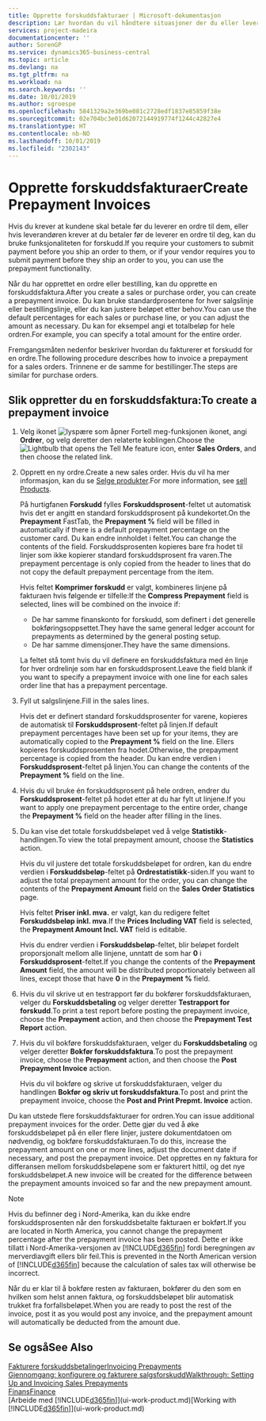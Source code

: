 ```yaml
---
title: Opprette forskuddsfakturaer | Microsoft-dokumentasjon
description: Lær hvordan du vil håndtere situasjoner der du eller leverandøren krever forskuddsbetaling.
services: project-madeira
documentationcenter: ''
author: SorenGP
ms.service: dynamics365-business-central
ms.topic: article
ms.devlang: na
ms.tgt_pltfrm: na
ms.workload: na
ms.search.keywords: ''
ms.date: 10/01/2019
ms.author: sgroespe
ms.openlocfilehash: 5841329a2e369be081c2728edf1837e85859f38e
ms.sourcegitcommit: 02e704bc3e01d62072144919774f1244c42827e4
ms.translationtype: HT
ms.contentlocale: nb-NO
ms.lasthandoff: 10/01/2019
ms.locfileid: "2302143"
---
```

# <a name="create-prepayment-invoices"></a><span data-ttu-id="6b40c-103">Opprette forskuddsfakturaer</span><span class="sxs-lookup"><span data-stu-id="6b40c-103">Create Prepayment Invoices</span></span>
<span data-ttu-id="6b40c-104">Hvis du krever at kundene skal betale før du leverer en ordre til dem, eller hvis leverandøren krever at du betaler før de leverer en ordre til deg, kan du bruke funksjonaliteten for forskudd.</span><span class="sxs-lookup"><span data-stu-id="6b40c-104">If you require your customers to submit payment before you ship an order to them, or if your vendor requires you to submit payment before they ship an order to you, you can use the prepayment functionality.</span></span>  

<span data-ttu-id="6b40c-105">Når du har opprettet en ordre eller bestilling, kan du opprette en forskuddsfaktura.</span><span class="sxs-lookup"><span data-stu-id="6b40c-105">After you create a sales or purchase order, you can create a prepayment invoice.</span></span> <span data-ttu-id="6b40c-106">Du kan bruke standardprosentene for hver salgslinje eller bestillingslinje, eller du kan justere beløpet etter behov.</span><span class="sxs-lookup"><span data-stu-id="6b40c-106">You can use the default percentages for each sales or purchase line, or you can adjust the amount as necessary.</span></span> <span data-ttu-id="6b40c-107">Du kan for eksempel angi et totalbeløp for hele ordren.</span><span class="sxs-lookup"><span data-stu-id="6b40c-107">For example, you can specify a total amount for the entire order.</span></span>  

<span data-ttu-id="6b40c-108">Fremgangsmåten nedenfor beskriver hvordan du fakturerer et forskudd for en ordre.</span><span class="sxs-lookup"><span data-stu-id="6b40c-108">The following procedure describes how to invoice a prepayment for a sales orders.</span></span> <span data-ttu-id="6b40c-109">Trinnene er de samme for bestillinger.</span><span class="sxs-lookup"><span data-stu-id="6b40c-109">The steps are similar for purchase orders.</span></span>  

## <a name="to-create-a-prepayment-invoice"></a><span data-ttu-id="6b40c-110">Slik oppretter du en forskuddsfaktura:</span><span class="sxs-lookup"><span data-stu-id="6b40c-110">To create a prepayment invoice</span></span>  
1. <span data-ttu-id="6b40c-111">Velg ikonet ![lyspære som åpner Fortell meg-funksjonen](media/ui-search/search_small.png "Fortell hva du vil gjøre") ikonet, angi **Ordrer**, og velg deretter den relaterte koblingen.</span><span class="sxs-lookup"><span data-stu-id="6b40c-111">Choose the ![Lightbulb that opens the Tell Me feature](media/ui-search/search_small.png "Tell me what you want to do") icon, enter **Sales Orders**, and then choose the related link.</span></span>  
2. <span data-ttu-id="6b40c-112">Opprett en ny ordre.</span><span class="sxs-lookup"><span data-stu-id="6b40c-112">Create a new sales order.</span></span> <span data-ttu-id="6b40c-113">Hvis du vil ha mer informasjon, kan du se [Selge produkter](sales-how-sell-products.md).</span><span class="sxs-lookup"><span data-stu-id="6b40c-113">For more information, see [sell Products](sales-how-sell-products.md).</span></span>  

    <span data-ttu-id="6b40c-114">På hurtigfanen **Forskudd** fylles **Forskuddsprosent**-feltet ut automatisk hvis det er angitt en standard forskuddsprosent på kundekortet.</span><span class="sxs-lookup"><span data-stu-id="6b40c-114">On the **Prepayment** FastTab, the **Prepayment %** field will be filled in automatically if there is a default prepayment percentage on the customer card.</span></span> <span data-ttu-id="6b40c-115">Du kan endre innholdet i feltet.</span><span class="sxs-lookup"><span data-stu-id="6b40c-115">You can change the contents of the field.</span></span> <span data-ttu-id="6b40c-116">Forskuddsprosenten kopieres bare fra hodet til linjer som ikke kopierer standard forskuddsprosent fra varen.</span><span class="sxs-lookup"><span data-stu-id="6b40c-116">The prepayment percentage is only copied from the header to lines that do not copy the default prepayment percentage from the item.</span></span>  

    <span data-ttu-id="6b40c-117">Hvis feltet **Komprimer forskudd** er valgt, kombineres linjene på fakturaen hvis følgende er tilfelle:</span><span class="sxs-lookup"><span data-stu-id="6b40c-117">If the **Compress Prepayment** field is selected, lines will be combined on the invoice if:</span></span>  
    - <span data-ttu-id="6b40c-118">De har samme finanskonto for forskudd, som definert i det generelle bokføringsoppsettet.</span><span class="sxs-lookup"><span data-stu-id="6b40c-118">They have the same general ledger account for prepayments as determined by the general posting setup.</span></span>  
    - <span data-ttu-id="6b40c-119">De har samme dimensjoner.</span><span class="sxs-lookup"><span data-stu-id="6b40c-119">They have the same dimensions.</span></span>  

    <span data-ttu-id="6b40c-120">La feltet stå tomt hvis du vil definere en forskuddsfaktura med én linje for hver ordrelinje som har en forskuddsprosent.</span><span class="sxs-lookup"><span data-stu-id="6b40c-120">Leave the field blank if you want to specify a prepayment invoice with one line for each sales order line that has a prepayment percentage.</span></span>  

3. <span data-ttu-id="6b40c-121">Fyll ut salgslinjene.</span><span class="sxs-lookup"><span data-stu-id="6b40c-121">Fill in the sales lines.</span></span>  

    <span data-ttu-id="6b40c-122">Hvis det er definert standard forskuddsprosenter for varene, kopieres de automatisk til **Forskuddsprosent**-feltet på linjen.</span><span class="sxs-lookup"><span data-stu-id="6b40c-122">If default prepayment percentages have been set up for your items, they are automatically copied to the **Prepayment %** field on the line.</span></span> <span data-ttu-id="6b40c-123">Ellers kopieres forskuddsprosenten fra hodet.</span><span class="sxs-lookup"><span data-stu-id="6b40c-123">Otherwise, the prepayment percentage is copied from the header.</span></span> <span data-ttu-id="6b40c-124">Du kan endre verdien i **Forskuddsprosent**-feltet på linjen.</span><span class="sxs-lookup"><span data-stu-id="6b40c-124">You can change the contents of the **Prepayment %** field on the line.</span></span>  
4. <span data-ttu-id="6b40c-125">Hvis du vil bruke én forskuddsprosent på hele ordren, endrer du **Forskuddsprosent**-feltet på hodet etter at du har fylt ut linjene.</span><span class="sxs-lookup"><span data-stu-id="6b40c-125">If you want to apply one prepayment percentage to the entire order, change the **Prepayment %** field on the header after filling in the lines.</span></span>  
5. <span data-ttu-id="6b40c-126">Du kan vise det totale forskuddsbeløpet ved å velge **Statistikk**-handlingen.</span><span class="sxs-lookup"><span data-stu-id="6b40c-126">To view the total prepayment amount, choose the **Statistics** action.</span></span>

    <span data-ttu-id="6b40c-127">Hvis du vil justere det totale forskuddsbeløpet for ordren, kan du endre verdien i **Forskuddsbeløp**-feltet på **Ordrestatistikk**-siden.</span><span class="sxs-lookup"><span data-stu-id="6b40c-127">If you want to adjust the total prepayment amount for the order, you can change the contents of the **Prepayment Amount** field on the **Sales Order Statistics** page.</span></span>  

    <span data-ttu-id="6b40c-128">Hvis feltet **Priser inkl. mva.** er valgt, kan du redigere feltet **Forskuddsbeløp inkl. mva**.</span><span class="sxs-lookup"><span data-stu-id="6b40c-128">If the **Prices Including VAT** field is selected, the **Prepayment Amount Incl. VAT** field is editable.</span></span>  

    <span data-ttu-id="6b40c-129">Hvis du endrer verdien i **Forskuddsbeløp**-feltet, blir beløpet fordelt proporsjonalt mellom alle linjene, unntatt de som har **0** i **Forskuddsprosent**-feltet.</span><span class="sxs-lookup"><span data-stu-id="6b40c-129">If you change the contents of the **Prepayment Amount** field, the amount will be distributed proportionately between all lines, except those that have **0** in the **Prepayment %** field.</span></span>  
6. <span data-ttu-id="6b40c-130">Hvis du vil skrive ut en testrapport før du bokfører forskuddsfakturaen, velger du **Forskuddsbetaling** og velger deretter **Testrapport for forskudd**.</span><span class="sxs-lookup"><span data-stu-id="6b40c-130">To print a test report before posting the prepayment invoice, choose the **Prepayment** action, and then choose the **Prepayment Test Report** action.</span></span>  
7. <span data-ttu-id="6b40c-131">Hvis du vil bokføre forskuddsfakturaen, velger du **Forskuddsbetaling** og velger deretter **Bokfør forskuddsfaktura**.</span><span class="sxs-lookup"><span data-stu-id="6b40c-131">To post the prepayment invoice, choose the **Prepayment** action, and then choose the **Post Prepayment Invoice** action.</span></span>  

    <span data-ttu-id="6b40c-132">Hvis du vil bokføre og skrive ut forskuddsfakturaen, velger du handlingen **Bokfør og skriv ut forskuddsfaktura**.</span><span class="sxs-lookup"><span data-stu-id="6b40c-132">To post and print the prepayment invoice, choose the **Post and Print Prepmt. Invoice** action.</span></span>  

<span data-ttu-id="6b40c-133">Du kan utstede flere forskuddsfakturaer for ordren.</span><span class="sxs-lookup"><span data-stu-id="6b40c-133">You can issue additional prepayment invoices for the order.</span></span> <span data-ttu-id="6b40c-134">Dette gjør du ved å øke forskuddsbeløpet på én eller flere linjer, justere dokumentdatoen om nødvendig, og bokføre forskuddsfakturaen.</span><span class="sxs-lookup"><span data-stu-id="6b40c-134">To do this, increase the prepayment amount on one or more lines, adjust the document date if necessary, and post the prepayment invoice.</span></span> <span data-ttu-id="6b40c-135">Det opprettes en ny faktura for differansen mellom forskuddsbeløpene som er fakturert hittil, og det nye forskuddsbeløpet.</span><span class="sxs-lookup"><span data-stu-id="6b40c-135">A new invoice will be created for the difference between the prepayment amounts invoiced so far and the new prepayment amount.</span></span>  

> [!NOTE]  
>  <span data-ttu-id="6b40c-136">Hvis du befinner deg i Nord-Amerika, kan du ikke endre forskuddsprosenten når den forskuddsbetalte fakturaen er bokført.</span><span class="sxs-lookup"><span data-stu-id="6b40c-136">If you are located in North America, you cannot change the prepayment percentage after the prepayment invoice has been posted.</span></span> <span data-ttu-id="6b40c-137">Dette er ikke tillatt i Nord-Amerika-versjonen av [!INCLUDE[d365fin](includes/d365fin_md.md)] fordi beregningen av merverdiavgift ellers blir feil.</span><span class="sxs-lookup"><span data-stu-id="6b40c-137">This is prevented in the North American version of [!INCLUDE[d365fin](includes/d365fin_md.md)] because the calculation of sales tax will otherwise be incorrect.</span></span>  

 <span data-ttu-id="6b40c-138">Når du er klar til å bokføre resten av fakturaen, bokfører du den som en hvilken som helst annen faktura, og forskuddsbeløpet blir automatisk trukket fra forfallsbeløpet.</span><span class="sxs-lookup"><span data-stu-id="6b40c-138">When you are ready to post the rest of the invoice, post it as you would post any invoice, and the prepayment amount will automatically be deducted from the amount due.</span></span>  

## <a name="see-also"></a><span data-ttu-id="6b40c-139">Se også</span><span class="sxs-lookup"><span data-stu-id="6b40c-139">See Also</span></span>  
[<span data-ttu-id="6b40c-140">Fakturere forskuddsbetalinger</span><span class="sxs-lookup"><span data-stu-id="6b40c-140">Invoicing Prepayments</span></span>](finance-invoice-prepayments.md)  
[<span data-ttu-id="6b40c-141">Gjennomgang: konfigurere og fakturere salgsforskudd</span><span class="sxs-lookup"><span data-stu-id="6b40c-141">Walkthrough: Setting Up and Invoicing Sales Prepayments</span></span>](walkthrough-setting-up-and-invoicing-sales-prepayments.md)  
[<span data-ttu-id="6b40c-142">Finans</span><span class="sxs-lookup"><span data-stu-id="6b40c-142">Finance</span></span>](finance.md)  
<span data-ttu-id="6b40c-143">[Arbeide med [!INCLUDE[d365fin](includes/d365fin_md.md)]](ui-work-product.md)</span><span class="sxs-lookup"><span data-stu-id="6b40c-143">[Working with [!INCLUDE[d365fin](includes/d365fin_md.md)]](ui-work-product.md)</span></span>
